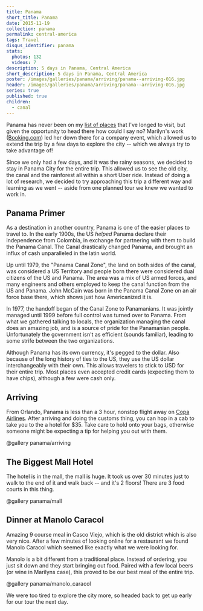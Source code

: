 ```yaml
---
title: Panama
short_title: Panama
date: 2015-11-19
collection: panama
permalink: central-america
tags: Travel
disqus_identifier: panama
stats:
  photos: 132
  videos: 7
description: 5 days in Panama, Central America
short_description: 5 days in Panama, Central America
poster: /images/galleries/panama/arriving/panama--arriving-016.jpg
header: /images/galleries/panama/arriving/panama--arriving-016.jpg
series: true
published: true
children:
  - canal
---
```


Panama has never been on my [list of places](/about/goals#travel) that I've longed to visit, but given the opportunity to head there how could I say no? Marilyn's work ([Booking.com](http://booking.com)) led her down there for a company event, which allowed us to extend the trip by a few days to explore the city -- which we always try to take advantage of!

Since we only had a few days, and it was the rainy seasons, we decided to stay in Panama City for the entire trip. This allowed us to see the old city, the canal and the rainforest all within a short Uber ride. Instead of doing a lot of research, we decided to try approaching this trip a different way and learning as we went -- aside from one planned tour we knew we wanted to work in.

## Panama Primer

As a destination in another country, Panama is one of the easier places to travel to. In the early 1900s, the US _helped_ Panama declare their independence from Colombia, in exchange for partnering with them to build the Panama Canal. The Canal drastically changed Panama, and brought an influx of cash unparalleled in the latin world.

Up until 1979, the "Panama Canal Zone", the land on both sides of the canal, was considered a US Territory and people born there were considered dual citizens of the US and Panama. The area was a mix of US armed forces, and many engineers and others employed to keep the canal function from the US and Panama. John McCain was born in the Panama Canal Zone on an air force base there, which shows just how Americanized it is.

In 1977, the handoff began of the Canal Zone to Panamanians. It was jointly managed until 1999 before full control was turned over to Panama. From what we gathered talking to locals, the organization managing the canal does an amazing job, and is a source of pride for the Panamanian people. Unfortunately the government isn't as efficient (sounds familiar), leading to some strife between the two organizations.

Although Panama has its own currency, it's pegged to the dollar. Also because of the long history of ties to the US, they use the US dollar interchangeably with their own. This allows travelers to stick to USD for their entire trip. Most places even accepted credit cards (expecting them to have chips), although a few were cash only.

## Arriving

From Orlando, Panama is less than a 3 hour, nonstop flight away on [Copa Airlines](http://www.copaair.com/). After arriving and doing the customs thing, you can hop in a cab to take you to the a hotel for $35. Take care to hold onto your bags, otherwise someone might be expecting a tip for helping you out with them.

@gallery panama/arriving

## The Biggest Mall Hotel

The hotel is in the mall, the mall is huge. It took us over 30 minutes just to walk to the end of it and walk back -- and it's 2 floors! There are 3 food courts in this thing.

@gallery panama/mall

## Dinner at Manolo Caracol

Amazing 9 course meal in Casco Viejo, which is the old district which is also very nice. After a few minutes of looking online for a restaurant we found Manolo Caracol which seemed like exactly what we were looking for.

Manolo is a bit different from a traditional place. Instead of ordering, you just sit down and they start bringing out food. Paired with a few local beers (or wine in Marilyns case), this proved to be our best meal of the entire trip.

@gallery panama/manolo_caracol

We were too tired to explore the city more, so headed back to get up early for our tour the next day.
